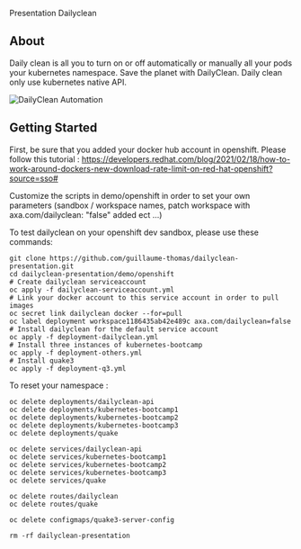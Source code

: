 Presentation Dailyclean

## About

Daily clean is all you to turn on or off automatically or manually all your pods your kubernetes namespace.
Save the planet with DailyClean.
Daily clean only use kubernetes native API.

![DailyClean Automation](./dailyclean-configuration.png "DailyClean Automation")

## Getting Started

First, be sure that you added your docker hub account in openshift. Please follow this tutorial : https://developers.redhat.com/blog/2021/02/18/how-to-work-around-dockers-new-download-rate-limit-on-red-hat-openshift?source=sso#

Customize the scripts in demo/openshift in order to set your own parameters (sandbox / workspace names, patch workspace with axa.com/dailyclean: "false" added ect ...)

To test dailyclean on your openshift dev sandbox, please use these commands:

```
git clone https://github.com/guillaume-thomas/dailyclean-presentation.git
cd dailyclean-presentation/demo/openshift
# Create dailyclean serviceaccount
oc apply -f dailyclean-serviceaccount.yml
# Link your docker account to this service account in order to pull images
oc secret link dailyclean docker --for=pull
oc label deployment workspace1186435ab42e489c axa.com/dailyclean=false
# Install dailyclean for the default service account
oc apply -f deployment-dailyclean.yml
# Install three instances of kubernetes-bootcamp
oc apply -f deployment-others.yml
# Install quake3
oc apply -f deployment-q3.yml
```

To reset your namespace : 

```
oc delete deployments/dailyclean-api
oc delete deployments/kubernetes-bootcamp1
oc delete deployments/kubernetes-bootcamp2
oc delete deployments/kubernetes-bootcamp3
oc delete deployments/quake

oc delete services/dailyclean-api
oc delete services/kubernetes-bootcamp1
oc delete services/kubernetes-bootcamp2
oc delete services/kubernetes-bootcamp3
oc delete services/quake

oc delete routes/dailyclean
oc delete routes/quake

oc delete configmaps/quake3-server-config

rm -rf dailyclean-presentation
```